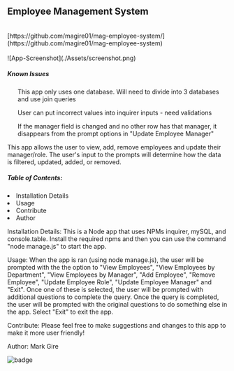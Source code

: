 <h2>Employee Management System</h2> 
<br>
[https://github.com/magire01/mag-employee-system/](https://github.com/magire01/mag-employee-system)
<br>

<br>
![App-Screenshot](./Assets/screenshot.png)
<br>
<h5> Known Issues</h5>
<ul> This app only uses one database. Will need to divide into 3 databases and use join queries </ul>
<ul> User can put incorrect values into inquirer inputs - need validations</ul>
<ul> If the manager field is changed and no other row has that manager, it disappears from the prompt options in "Update Employee Manager" </ul>
<p>This app allows the user to view, add, remove employees and update their manager/role. The user's input to the prompts will determine how the data is filtered, updated, added, or removed. </p>

 <h5>Table of Contents:</h5>
  <li> Installation Details </li>
  <li> Usage </li>
  <li> Contribute </li>
  <li> Author </li>
 
 Installation Details: 
 This is a Node app that uses NPMs inquirer, mySQL, and console.table. Install the required npms and then you can use the command "node manage.js" to start the app.

 Usage:
 When the app is ran (using node manage.js), the user will be prompted with the the option to "View Employees", "View Employees by Department", "View Employees by Manager", "Add Employee", "Remove Employee", "Update Employee Role", "Update Employee Manager" and "Exit". Once one of these is selected, the user will be prompted with additional questions to complete the query. Once the query is completed, the user will be prompted with the original questions to do something else in the app. Select "Exit" to exit the app.

 Contribute:
 Please feel free to make suggestions and changes to this app to make it more user friendly!


Author: Mark Gire

 ![badge](https://img.shields.io/badge/license-MG-brightgreen) 